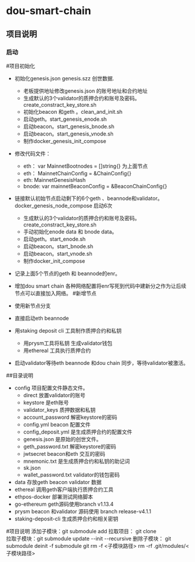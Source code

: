 # dou-smart-chain
## 项目说明
### 启动
#项目初始化
- 初始化genesis.json  genesis.szz 创世数据. 
  - 老板提供地址修改genesis.json 的账号地址和合约地址
  - 生成默认的3个validator的质押合约和账号及密码。create_constract_key_store.sh
  - 初始化beacon 和geth 。clean_and_init.sh
  - 启动geth。start_genesis_enode.sh
  - 启动beacon。start_genesis_bnode.sh
  - 启动beacon。start_genesis_vnode.sh
  - 制作docker_genesis_init_compose
  
- 修改代码文件：
  - eth： var MainnetBootnodes = []string{} 为上面节点
  - eth： MainnetChainConfig = &ChainConfig{}
  - eth:  MainnetGenesisHash
  - bnode: var mainnetBeaconConfig = &BeaconChainConfig{}

- 链接默认初始节点启动剩下的6个geth 、beannode和validator。 docker_genesis_node_compose 启动6次
  - 生成默认的3个validator的质押合约和账号及密码。create_constract_key_store.sh
  - 手动初始化enode data 和 bnode data。
  - 启动geth。start_enode.sh
  - 启动beacon。start_bnode.sh
  - 启动beacon。start_vnode.sh
  - 制作docker_init_compose


- 记录上面5个节点的geth 和 beannode的enr。
- 增加dou smart chain 各种网络配置将enr写死到代码中建新分之作为让后续节点可以直接加入网络。
#新增节点
- 使用新节点分支
- 直接启动eth beannode
- 用staking deposit cli 工具制作质押合约和私钥
   - 用prysm工具将私钥 生成validator钱包
   - 用ethereal 工具执行质押合约
- 启动validator等待eth beannode 和dou chain 同步，等待validator被激活。

##目录说明
- config 项目配置文件静态文件。
  - direct 放置validator的账号
  - keystore 是eth账号
  - validator_keys 质押数据和私钥
  - account_password 解密keystore的密码
  - config.yml beacon 配置文件
  - config_deposit.yml 是生成质押合约的配置文件
  - genesis.json 是原始的创世文件。
  - geth_password.txt 解密keystore的密码
  - jwtsecret beacon和eth 交互的密码
  - mnemonic.txt 是生成质押合约和私钥的助记词
  - sk.json
  - wallet_password.txt validator的钱包密码
- data 存放geth beacon validator 数据
- ethereal 调用geth客户端执行质押合约工具
- ethpos-docker 部署测试网络脚本
- go-ethereum geth源码使用branch v1.13.4
- prysm beacon 和validator 源码使用 branch release-v4.1.1
- staking-deposit-cli  生成质押合约和相关密钥


#项目说明
添加子模块：git submodule add <path>
拉取项目：  git clone <path>    
拉取子模块：git submodule update --init --recursive
删除子模块： 
git submodule deinit -f submodule
git rm -f <子模块路径>
rm -rf .git/modules/<子模块路径>
